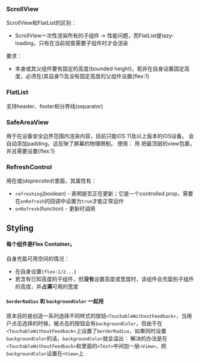 ### ScrollView
ScrollView和FlatList的区别：
+ ScrollView一次性渲染所有的子组件 -> 性能问题，而FlatList是lazy-loading，只有在当前视窗需要子组件时才会渲染

要求：
+ <ScrollView>本身或其父组件要有固定的高度(bounded height)，若非在自身设置固定高度，必须在(其自身?)及没有固定高度的父组件设置{flex:1}

### FlatList
支持header、footer和分界线(separator)

### SafeAreaView
用于在设备安全边界范围内渲染内容，目前只能iOS 11及以上版本的iOS设备。
<SafeAreaView>会自动添加padding，这反映了屏幕的物理限制。
使用：
用 **<SafeAreaView>** 把最顶层的view包裹，并且需要设置{flex:1}

### RefreshControl
用在<ScrollView>或<ListView>(*deprecated*)里面，其属性有：
+ `refreshing`(boolean) - 表明是否正在更新；它是一个controlled prop，需要在`onRefresh`的回调中设置为`true`才能正常运作
+ `onRefresh`(function) - 更新时调用

## Styling

#### 每个组件是Flex Container。

自身充盈可用空间的情况：
+ 在自身设置`{flex:1/2...}`
+ 若含有已知高度的子组件，但**没有**设置高度或宽度时，该组件会充盈到子组件的高度，并**占满**可用的宽度

#### `borderRadius` 和 `backgroundColor` 一起用

原本目的是创造一系列选择不同样式的按钮`<TouchableWithoutFeedback>`，当用户点击选择的时候，被点击的按钮会有`backgroundColor`，但由于在`<TouchableWithoutFeedback>`上设置了`borderRadius`，如果同时设置`backgroundColor`的话，`backgroundColor`就会溢出：
解决的办法是在`<TouchableWithoutFeedback>`和里面的`<Text>`中间加一层`<View>`，把`backgroundColor`设置在`<View>`上